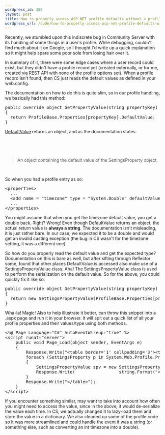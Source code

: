 ```yaml
--- 
wordpress_id: 386
layout: post
title: How to properly access ASP.NET profile defaults without a profile
wordpress_url: /code/how-to-properly-access-asp-net-profile-defaults-without-a-profile/
---
```


<p>Recently, we stumbled upon this indiscrete bug in Community Server with its handling of some things in a user's profile.  While debugging, couldn't find much about it on Google, so I thought I'd write up a quick explanation so it might help spare some poor sole from losing hair over it.</p>
<p>In summary of it, there were some edge cases where a user record could exist, but they didn't have a profile record yet (created externally, or for me, created via REST API with none of the profile options set).  When a profile record isn't found, then CS just reads the default values as defined in your web.config.</p>
<p>The documentation on how to do this is quite slim, so in our profile handling, we basically had this method:</p>
<pre class="brush: c-sharp;">
public override object GetPropertyValue(string propertyKey)
{
  return ProfileBase.Properties[propertyKey].DefaultValue;
}</pre>
<p><a href="http://msdn.microsoft.com/en-us/library/system.configuration.settingsproperty.defaultvalue.aspx">DefaultValue</a> returns an object, and as the documentation states:</p>
<p>&nbsp;</p>
<p>&nbsp;</p>
<blockquote>An object containing the default value of the SettingsProperty object.</blockquote>
<p>&nbsp;</p>
<p>So when you had a profile entry as so:</p>
<pre class="brush: xml;">&lt;properties&gt;
  ...
  &lt;add name = &quot;timezone&quot; type = &quot;System.Double&quot; defaultValue=&quot;0&quot; /&gt;
  ...
&lt;/properties&gt;</pre>
<p>You might assume that when you get the timezone default value, you get a  double back.  Right?  Wrong!  Even though DefaultValue returns an object, the actual return value is <b>always a string</b>.  The documentation isn't misleading, it is just rather bare.  In our case, we expected it to be a double and would get an invalid casting exception (the bug in CS wasn't for the timezone setting, it was a different one).</p>
<p>So how do you properly read the default value and get the expected type?  Documentation on this is bare as well, but after sifting through Reflector some, found that other places DefaultValue is accessed also make use of a SettingsPropertyValue class.  Aha!  The SettingsPropertyValue class is used to perform the serialization on the default value.  So for the above, you could quickly fix it like so:</p>
<pre class="brush: c-sharp;">public override object GetPropertyValue(string propertyKey)
{
  return new SettingsPropertyValue(ProfileBase.Properties[propertyKey]).PropertyValue;
}</pre>
<p>Wha-la!  Magic!  Also to help illustrate it better, can throw this snippet into a .aspx page and run it in your browser.  It will spit out a quick list of all your profile properties and their values/type using both methods.</p>
<pre class="brush: xml;">&lt;%@ Page Language=&quot;C#&quot; AutoEventWireup=&quot;true&quot; %&gt;
&lt;script runat=&quot;server&quot;&gt;
	public void Page_Load(object sender, EventArgs e)
	{
		Response.Write(&quot;&lt;table border='1' cellpadding='3'&gt;&lt;tr&gt;&lt;th&gt;Name&lt;/th&gt;&lt;th&gt;Type&lt;/th&gt;&lt;th&gt;Default Value&lt;/th&gt;&lt;th&gt;Default Value Type&lt;/th&gt;&lt;th&gt;SettingsPropertyValue&lt;/th&gt;&lt;th&gt;SettingsPropertyValue Type&lt;/tr&gt;&quot;);
		foreach (SettingsProperty p in System.Web.Profile.ProfileBase.Properties)
		{
			SettingsPropertyValue spv = new SettingsPropertyValue(p);
			Response.Write( 				string.Format(&quot;&lt;tr&gt;&lt;td&gt;{0}&lt;/td&gt;&lt;td&gt;{1}&lt;/td&gt;&lt;td&gt;{2}&lt;/td&gt;&lt;td&gt;{3}&lt;/td&gt;&lt;td&gt;{4}&lt;/td&gt;&lt;td&gt;{5}&lt;/td&gt;&lt;/tr&gt;&quot;, p.Name, p.PropertyType.FullName, 							p.DefaultValue, p.DefaultValue.GetType().FullName, 							spv.PropertyValue, spv.PropertyValue.GetType().FullName));
		}
		Response.Write(&quot;&lt;/table&gt;&quot;);
	}
&lt;/script&gt;</pre>
<p>If you encounter something similar, may want to take into account how often you might need to access the value, since in the above, it would de-serialize the value each time.  In CS, we actually changed it to lazy-load them and store the value in a dictionary.  We also cleaned up some of the profile code so it was more streamlined and could handle the event it was a string (or something else, such as converting an int timezone into a double).</p>
         
